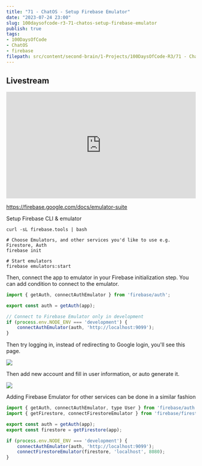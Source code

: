 ```yaml
---
title: "71 - ChatOS - Setup Firebase Emulator"
date: "2023-07-24 23:00"
slug: 100daysofcode-r3-71-chatos-setup-firebase-emulator
publish: true
tags:
- 100DaysOfCode 
- ChatOS 
- firebase
filepath: src/content/second-brain/1-Projects/100DaysOfCode-R3/71 - ChatOS - Setup Firebase Emulator.md
---
```


## Livestream

<iframe width="100%" style="aspect-ratio: 16 / 9;" src="https://www.youtube.com/embed/NB2st_z-2_k" title="YouTube video player" frameborder="0" allow="accelerometer; autoplay; clipboard-write; encrypted-media; gyroscope; picture-in-picture; web-share" allowfullscreen></iframe>

https://firebase.google.com/docs/emulator-suite

Setup Firebase CLI & emulator

```shell
curl -sL firebase.tools | bash

# Choose Emulators, and other services you'd like to use e.g. Firestore, Auth
firebase init

# Start emulators
firebase emulators:start
```

Then, connect the app to emulator in your Firebase initialization step. You can add condition to connect to the emulator.

```javascript
import { getAuth, connectAuthEmulator } from 'firebase/auth';

export const auth = getAuth(app);

// Connect to Firebase Emulator only in development
if (process.env.NODE_ENV === 'development') {
	connectAuthEmulator(auth, 'http://localhost:9099');
}
```

Then try logging in, instead of redirecting to Google login, you'll see this page.

![](1-Projects/100DaysOfCode-R3/attachments/71%20-%20ChatOS%20-%20Setup%20Firebase%20Emulator.png)

Then add new account and fill in user information, or auto generate it.

![](1-Projects/100DaysOfCode-R3/attachments/71%20-%20ChatOS%20-%20Setup%20Firebase%20Emulator-1.png)

Adding Firebase Emulator for other services can be done in a similar fashion

```javascript
import { getAuth, connectAuthEmulator, type User } from 'firebase/auth';
import { getFirestore, connectFirestoreEmulator } from 'firebase/firestore';

export const auth = getAuth(app);
export const firestore = getFirestore(app);

if (process.env.NODE_ENV === 'development') {
	connectAuthEmulator(auth, 'http://localhost:9099');
	connectFirestoreEmulator(firestore, 'localhost', 8080);
}
```
